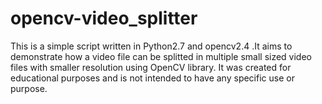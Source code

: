 # opencv-video_splitter

This is a simple script written in Python2.7 and opencv2.4 .It aims to demonstrate how a video file can be splitted in multiple small sized video files with smaller resolution using OpenCV library.
It was created for educational purposes and is not intended to have any specific use or purpose.
